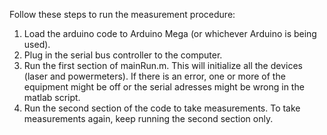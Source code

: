 Follow these steps to run the measurement procedure:
1. Load the arduino code to Arduino Mega (or whichever Arduino is being used).
2. Plug in the serial bus controller to the computer.
3. Run the first section of mainRun.m. This will initialize all the devices (laser and powermeters). If there is an error, one or more of the equipment might be off or the serial adresses might be wrong in the matlab script.
4. Run the second section of the code to take measurements. To take measurements again, keep running the second section only.
